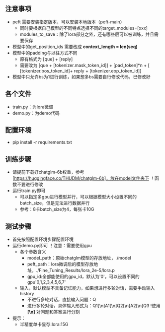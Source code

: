 ## 注意事项
- peft 需要安装指定版本，可以安装本地版本（peft-main）
  - 同时要根据自己模型的不同特点选择不同的target_modules=[xxx]
  - modules_to_save：除了lora部分之外，还有哪些层可以被训练，并且需要保存
- 模型中的get_position_ids 需要改成 **context_length = len(seq)**
- 模型中的padding与以往方式不同
  - 原有格式为 [que] + [reply]
  - 需要改为 [que + [tokenizer.mask_token_id]] + [pad_token]*n + [ [tokenizer.bos_token_id]+ reply + [tokenizer.eop_token_id]]
- 模型中只允许bs为1进行训练，如果想多bs需要自行修改代码，已修改好
## 各个文件
- train.py：为lora微调
- demo.py：为demo代码
## 配置环境
- pip install -r requirements.txt
## 训练步骤
- 请提前下载好chatglm-6b权重，参考[https://huggingface.co/THUDM/chatglm-6b]，放在model文件夹下 ！函数不要进行修改
- 运行train.py即可
  - 可以指定多gpu进行模型并行，可以根据模型大小设置不同的batch_size，但是无法进行数据并行
  - 参考：8卡batch_size为4，每张卡10G
## 测试步骤
- 首先按照配置环境步骤配置环境
- 运行demo.py即可 ！注意：需要使用gpu
  - 各个参数含义
    - model_path：原始chatglm模型的存放地址，./model
    - peft_path：lora微调后的模型存放地址，./Fine_Tuning_Results/lora_2e-5/lora.p
    - gpu_id:全部能使用的gpu_id，默认为'0'，可以设置不同的gpu'0,1,2,3,4,5,6,7'
  - 输入，默认模型不具备记忆能力，如果想进行多轮对话，需要手动输入history
    - 不进行多轮对话，直接输入问题：Q
    - 进行多轮对话，具体输入形式为：Q1[\n]A1[\n]Q2[\n]A2[\n]Q3 !使用 **[\n]** 对问题和答案进行分割
- 提示：
  - 半精度单卡显存:lora:15G
